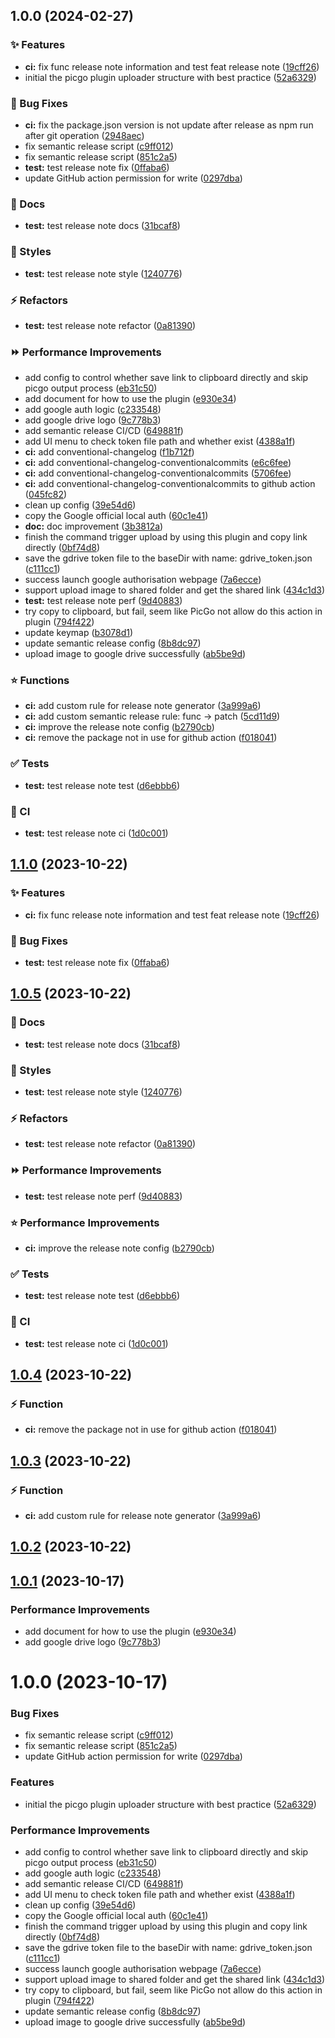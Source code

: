 ## 1.0.0 (2024-02-27)


### :sparkles: Features

* **ci:** fix func release note information and test feat release note ([19cff26](https://github.com/xinatcg/picgo-plugin-gdrive-clone/commit/19cff2660e2efacb8366f2a7af1b711677c64968))
* initial the picgo plugin uploader structure with best practice ([52a6329](https://github.com/xinatcg/picgo-plugin-gdrive-clone/commit/52a632999a277b07d2c22c623ba589269c0d8baf))


### :bug: Bug Fixes

* **ci:** fix the package.json version is not update after release as npm run after git operation ([2948aec](https://github.com/xinatcg/picgo-plugin-gdrive-clone/commit/2948aecce821abb909fcab1e9e82a227e662cd16))
* fix semantic release script ([c9ff012](https://github.com/xinatcg/picgo-plugin-gdrive-clone/commit/c9ff0128d8d333526ddaa51102973674ae055bbc))
* fix semantic release script ([851c2a5](https://github.com/xinatcg/picgo-plugin-gdrive-clone/commit/851c2a541d29ee11a8989516d06dab985055bc63))
* **test:** test release note fix ([0ffaba6](https://github.com/xinatcg/picgo-plugin-gdrive-clone/commit/0ffaba64a82e9b6f4dee019c0f76f095af46e847))
* update GitHub action permission for write ([0297dba](https://github.com/xinatcg/picgo-plugin-gdrive-clone/commit/0297dba2525876bb88d102c4fb1a9e59b602cc26))


### :memo: Docs

* **test:** test release note docs ([31bcaf8](https://github.com/xinatcg/picgo-plugin-gdrive-clone/commit/31bcaf8e2f8cda217ed41984ffeab2588bf61473))


### :barber: Styles

* **test:** test release note style ([1240776](https://github.com/xinatcg/picgo-plugin-gdrive-clone/commit/12407765e92998312193825c6f10532cd7e674f6))


### :zap: Refactors

* **test:** test release note refactor ([0a81390](https://github.com/xinatcg/picgo-plugin-gdrive-clone/commit/0a813907badfbc46bf7f10ba61e0e5cdb9f66587))


### :fast_forward: Performance Improvements

* add config to control whether save link to clipboard directly and skip picgo output process ([eb31c50](https://github.com/xinatcg/picgo-plugin-gdrive-clone/commit/eb31c502770b19e22e129447725169c5a521496c))
* add document for how to use the plugin ([e930e34](https://github.com/xinatcg/picgo-plugin-gdrive-clone/commit/e930e345ec812a834cddb49d93f3f6306346b658))
* add google auth logic ([c233548](https://github.com/xinatcg/picgo-plugin-gdrive-clone/commit/c2335488373739c3651318552c4b8ec76bb62067))
* add google drive logo ([9c778b3](https://github.com/xinatcg/picgo-plugin-gdrive-clone/commit/9c778b3fc430b14b9bd21576db089d6640ccfa51))
* add semantic release CI/CD ([649881f](https://github.com/xinatcg/picgo-plugin-gdrive-clone/commit/649881f9d3741b6f0e7d99428953652305c5fb0e))
* add UI menu to check token file path and whether exist ([4388a1f](https://github.com/xinatcg/picgo-plugin-gdrive-clone/commit/4388a1f0069d7b3f6a8cb5a484ec6798afef5099))
* **ci:** add conventional-changelog ([f1b712f](https://github.com/xinatcg/picgo-plugin-gdrive-clone/commit/f1b712f1964247512c406bc28f8970432668774c))
* **ci:** add conventional-changelog-conventionalcommits ([e6c6fee](https://github.com/xinatcg/picgo-plugin-gdrive-clone/commit/e6c6feec9994ca79dbe9b3c2f9fa1563a8f45bed))
* **ci:** add conventional-changelog-conventionalcommits ([5706fee](https://github.com/xinatcg/picgo-plugin-gdrive-clone/commit/5706feec83572e91637e0f0e005e99e11d114d55))
* **ci:** add conventional-changelog-conventionalcommits to github action ([045fc82](https://github.com/xinatcg/picgo-plugin-gdrive-clone/commit/045fc82fca6c382972dc16d6cba0ece8bfbb480b))
* clean up config ([39e54d6](https://github.com/xinatcg/picgo-plugin-gdrive-clone/commit/39e54d6e4521f23eb17ec50c9c64a0a66a01fb70))
* copy the Google official local auth ([60c1e41](https://github.com/xinatcg/picgo-plugin-gdrive-clone/commit/60c1e4177f1be0da49e9bd193360b4e94637c110))
* **doc:** doc improvement ([3b3812a](https://github.com/xinatcg/picgo-plugin-gdrive-clone/commit/3b3812abe6932294fc521b97cc6ee15efb2027b0))
* finish the command trigger upload by using this plugin and copy link directly ([0bf74d8](https://github.com/xinatcg/picgo-plugin-gdrive-clone/commit/0bf74d8bc047a89983314c815e1a6d8620875500))
* save the gdrive token file to the baseDir with name: gdrive_token.json ([c111cc1](https://github.com/xinatcg/picgo-plugin-gdrive-clone/commit/c111cc1900194ed28e7fa6b9660bdc41d7da387d))
* success launch google authorisation webpage ([7a6ecce](https://github.com/xinatcg/picgo-plugin-gdrive-clone/commit/7a6ecceff1562b43c95c6024c6bd7f0970722764))
* support upload image to shared folder and get the shared link ([434c1d3](https://github.com/xinatcg/picgo-plugin-gdrive-clone/commit/434c1d39e4b6145cadb40fe93deb61eb46353f17))
* **test:** test release note perf ([9d40883](https://github.com/xinatcg/picgo-plugin-gdrive-clone/commit/9d40883ef48f863174403e25cc00c6b02e46c1a9))
* try copy to clipboard, but fail, seem like PicGo not allow do this action in plugin ([794f422](https://github.com/xinatcg/picgo-plugin-gdrive-clone/commit/794f4221ef76f35a250ffc0385d4c9f36f4b25af))
* update keymap ([b3078d1](https://github.com/xinatcg/picgo-plugin-gdrive-clone/commit/b3078d1b1ca5e0c74714274a52a10ea5f520c046))
* update semantic release config ([8b8dc97](https://github.com/xinatcg/picgo-plugin-gdrive-clone/commit/8b8dc971879976a0fee5ee217bfe9301e8c9465c))
* upload image to google drive successfully ([ab5be9d](https://github.com/xinatcg/picgo-plugin-gdrive-clone/commit/ab5be9d72c00ff18d3e3bbde86c197875cdf26b5))


### :star: Functions

* **ci:** add custom rule for release note generator ([3a999a6](https://github.com/xinatcg/picgo-plugin-gdrive-clone/commit/3a999a693d2fa9fd7b86b06723eb1a47a31b046a))
* **ci:** add custom semantic release rule: func -> patch ([5cd11d9](https://github.com/xinatcg/picgo-plugin-gdrive-clone/commit/5cd11d9f4b80b7fcaed7598c5e32337ab9d64d73))
* **ci:** improve the release note config ([b2790cb](https://github.com/xinatcg/picgo-plugin-gdrive-clone/commit/b2790cbaef4894ce7a2397c552d49f4c9da24ec2))
* **ci:** remove the package not in use for github action ([f018041](https://github.com/xinatcg/picgo-plugin-gdrive-clone/commit/f01804125818e2ddb8bd2087f1f88d5397fc9b19))


### :white_check_mark: Tests

* **test:** test release note test ([d6ebbb6](https://github.com/xinatcg/picgo-plugin-gdrive-clone/commit/d6ebbb6ecaf35d44941359e346f9336ae83f7fe9))


### :repeat: CI

* **test:** test release note ci ([1d0c001](https://github.com/xinatcg/picgo-plugin-gdrive-clone/commit/1d0c00179623467a29d70c53ae1eb027f6b0bfe6))

## [1.1.0](https://github.com/xinatcg/picgo-plugin-gdrive/compare/1.0.5...1.1.0) (2023-10-22)


### :sparkles: Features

* **ci:** fix func release note information and test feat release note ([19cff26](https://github.com/xinatcg/picgo-plugin-gdrive/commit/19cff2660e2efacb8366f2a7af1b711677c64968))


### :bug: Bug Fixes

* **test:** test release note fix ([0ffaba6](https://github.com/xinatcg/picgo-plugin-gdrive/commit/0ffaba64a82e9b6f4dee019c0f76f095af46e847))

## [1.0.5](https://github.com/xinatcg/picgo-plugin-gdrive/compare/1.0.4...1.0.5) (2023-10-22)


### :memo: Docs

* **test:** test release note docs ([31bcaf8](https://github.com/xinatcg/picgo-plugin-gdrive/commit/31bcaf8e2f8cda217ed41984ffeab2588bf61473))


### :barber: Styles

* **test:** test release note style ([1240776](https://github.com/xinatcg/picgo-plugin-gdrive/commit/12407765e92998312193825c6f10532cd7e674f6))


### :zap: Refactors

* **test:** test release note refactor ([0a81390](https://github.com/xinatcg/picgo-plugin-gdrive/commit/0a813907badfbc46bf7f10ba61e0e5cdb9f66587))


### :fast_forward: Performance Improvements

* **test:** test release note perf ([9d40883](https://github.com/xinatcg/picgo-plugin-gdrive/commit/9d40883ef48f863174403e25cc00c6b02e46c1a9))


### :star: Performance Improvements

* **ci:** improve the release note config ([b2790cb](https://github.com/xinatcg/picgo-plugin-gdrive/commit/b2790cbaef4894ce7a2397c552d49f4c9da24ec2))


### :white_check_mark: Tests

* **test:** test release note test ([d6ebbb6](https://github.com/xinatcg/picgo-plugin-gdrive/commit/d6ebbb6ecaf35d44941359e346f9336ae83f7fe9))


### :repeat: CI

* **test:** test release note ci ([1d0c001](https://github.com/xinatcg/picgo-plugin-gdrive/commit/1d0c00179623467a29d70c53ae1eb027f6b0bfe6))

## [1.0.4](https://github.com/xinatcg/picgo-plugin-gdrive/compare/1.0.3...1.0.4) (2023-10-22)


### :zap: Function

* **ci:** remove the package not in use for github action ([f018041](https://github.com/xinatcg/picgo-plugin-gdrive/commit/f01804125818e2ddb8bd2087f1f88d5397fc9b19))

## [1.0.3](https://github.com/xinatcg/picgo-plugin-gdrive/compare/1.0.2...1.0.3) (2023-10-22)


### :zap: Function

* **ci:** add custom rule for release note generator ([3a999a6](https://github.com/xinatcg/picgo-plugin-gdrive/commit/3a999a693d2fa9fd7b86b06723eb1a47a31b046a))

## [1.0.2](https://github.com/xinatcg/picgo-plugin-gdrive/compare/1.0.1...1.0.2) (2023-10-22)

## [1.0.1](https://github.com/xinatcg/picgo-plugin-gdrive/compare/1.0.0...1.0.1) (2023-10-17)


### Performance Improvements

* add document for how to use the plugin ([e930e34](https://github.com/xinatcg/picgo-plugin-gdrive/commit/e930e345ec812a834cddb49d93f3f6306346b658))
* add google drive logo ([9c778b3](https://github.com/xinatcg/picgo-plugin-gdrive/commit/9c778b3fc430b14b9bd21576db089d6640ccfa51))

# 1.0.0 (2023-10-17)


### Bug Fixes

* fix semantic release script ([c9ff012](https://github.com/xinatcg/picgo-plugin-gdrive/commit/c9ff0128d8d333526ddaa51102973674ae055bbc))
* fix semantic release script ([851c2a5](https://github.com/xinatcg/picgo-plugin-gdrive/commit/851c2a541d29ee11a8989516d06dab985055bc63))
* update GitHub action permission for write ([0297dba](https://github.com/xinatcg/picgo-plugin-gdrive/commit/0297dba2525876bb88d102c4fb1a9e59b602cc26))


### Features

* initial the picgo plugin uploader structure with best practice ([52a6329](https://github.com/xinatcg/picgo-plugin-gdrive/commit/52a632999a277b07d2c22c623ba589269c0d8baf))


### Performance Improvements

* add config to control whether save link to clipboard directly and skip picgo output process ([eb31c50](https://github.com/xinatcg/picgo-plugin-gdrive/commit/eb31c502770b19e22e129447725169c5a521496c))
* add google auth logic ([c233548](https://github.com/xinatcg/picgo-plugin-gdrive/commit/c2335488373739c3651318552c4b8ec76bb62067))
* add semantic release CI/CD ([649881f](https://github.com/xinatcg/picgo-plugin-gdrive/commit/649881f9d3741b6f0e7d99428953652305c5fb0e))
* add UI menu to check token file path and whether exist ([4388a1f](https://github.com/xinatcg/picgo-plugin-gdrive/commit/4388a1f0069d7b3f6a8cb5a484ec6798afef5099))
* clean up config ([39e54d6](https://github.com/xinatcg/picgo-plugin-gdrive/commit/39e54d6e4521f23eb17ec50c9c64a0a66a01fb70))
* copy the Google official local auth ([60c1e41](https://github.com/xinatcg/picgo-plugin-gdrive/commit/60c1e4177f1be0da49e9bd193360b4e94637c110))
* finish the command trigger upload by using this plugin and copy link directly ([0bf74d8](https://github.com/xinatcg/picgo-plugin-gdrive/commit/0bf74d8bc047a89983314c815e1a6d8620875500))
* save the gdrive token file to the baseDir with name: gdrive_token.json ([c111cc1](https://github.com/xinatcg/picgo-plugin-gdrive/commit/c111cc1900194ed28e7fa6b9660bdc41d7da387d))
* success launch google authorisation webpage ([7a6ecce](https://github.com/xinatcg/picgo-plugin-gdrive/commit/7a6ecceff1562b43c95c6024c6bd7f0970722764))
* support upload image to shared folder and get the shared link ([434c1d3](https://github.com/xinatcg/picgo-plugin-gdrive/commit/434c1d39e4b6145cadb40fe93deb61eb46353f17))
* try copy to clipboard, but fail, seem like PicGo not allow do this action in plugin ([794f422](https://github.com/xinatcg/picgo-plugin-gdrive/commit/794f4221ef76f35a250ffc0385d4c9f36f4b25af))
* update semantic release config ([8b8dc97](https://github.com/xinatcg/picgo-plugin-gdrive/commit/8b8dc971879976a0fee5ee217bfe9301e8c9465c))
* upload image to google drive successfully ([ab5be9d](https://github.com/xinatcg/picgo-plugin-gdrive/commit/ab5be9d72c00ff18d3e3bbde86c197875cdf26b5))
